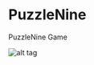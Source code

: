 PuzzleNine
==========

PuzzleNine Game


![alt tag](https://raw.githubusercontent.com/jyothepro/PuzzleNine/master/ScreenShot.png)

